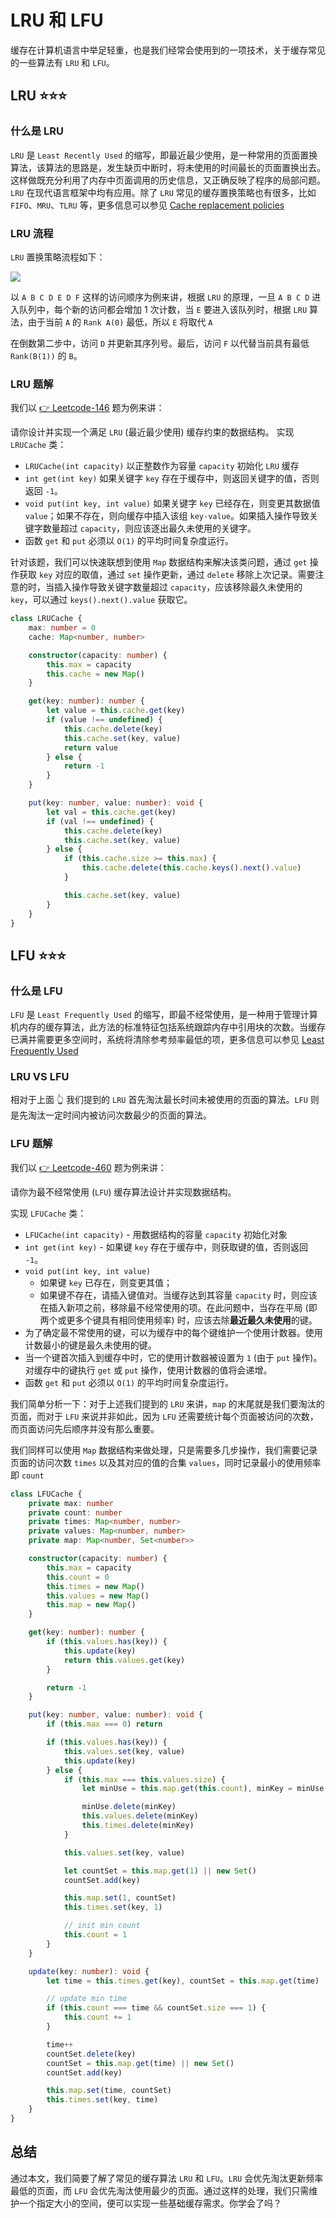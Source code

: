 # LRU 和 LFU
缓存在计算机语言中举足轻重，也是我们经常会使用到的一项技术，关于缓存常见的一些算法有 `LRU` 和 `LFU`。

## LRU ⭐⭐⭐

### 什么是 LRU
`LRU` 是 `Least Recently Used` 的缩写，即最近最少使用，是一种常用的页面置换算法，该算法的思路是，发生缺页中断时，将未使用的时间最长的页面置换出去。这样做既充分利用了内存中页面调用的历史信息，又正确反映了程序的局部问题。`LRU` 在现代语言框架中均有应用。除了 `LRU` 常见的缓存置换策略也有很多，比如 `FIFO`、`MRU`、`TLRU` 等，更多信息可以参见 [Cache replacement policies](https://en.wikipedia.org/wiki/Cache_replacement_policies#)

### LRU 流程
`LRU` 置换策略流程如下：

![](https://tva1.sinaimg.cn/large/e6c9d24egy1h56o6dns04j20l00acaal.jpg)

以 `A B C D E D F` 这样的访问顺序为例来讲，根据 `LRU` 的原理，一旦 `A B C D` 进入队列中，每个新的访问都会增加 1 次计数，当 `E` 要进入该队列时，根据 `LRU` 算法，由于当前 `A` 的 `Rank A(0)` 最低，所以 `E` 将取代 `A`

在倒数第二步中，访问 `D` 并更新其序列号。最后，访问 `F` 以代替当前具有最低 `Rank(B(1))` 的 `B`。

### LRU 题解
我们以 [👉 Leetcode-146](https://leetcode.cn/problems/lru-cache/) 题为例来讲：

请你设计并实现一个满足 `LRU` (最近最少使用) 缓存约束的数据结构。
实现 `LRUCache` 类：
- `LRUCache(int capacity)` 以正整数作为容量 `capacity` 初始化 `LRU` 缓存
- `int get(int key)` 如果关键字 `key` 存在于缓存中，则返回关键字的值，否则返回 `-1`。
- `void put(int key, int value)` 如果关键字 `key` 已经存在，则变更其数据值 `value`；如果不存在，则向缓存中插入该组 `key-value`。如果插入操作导致关键字数量超过 `capacity`，则应该逐出最久未使用的关键字。
- 函数 `get` 和 `put` 必须以 `O(1)` 的平均时间复杂度运行。

针对该题，我们可以快速联想到使用 `Map` 数据结构来解决该类问题，通过 `get` 操作获取 `key` 对应的取值，通过 `set` 操作更新，通过 `delete` 移除上次记录。需要注意的时，当插入操作导致关键字数量超过 `capacity`，应该移除最久未使用的 `key`，可以通过 `keys().next().value` 获取它。

```ts
class LRUCache {
    max: number = 0
    cache: Map<number, number>

    constructor(capacity: number) {
        this.max = capacity
        this.cache = new Map()
    }

    get(key: number): number {
        let value = this.cache.get(key)
        if (value !== undefined) {
            this.cache.delete(key)
            this.cache.set(key, value)
            return value
        } else {
            return -1
        }
    }

    put(key: number, value: number): void {
        let val = this.cache.get(key)
        if (val !== undefined) {
            this.cache.delete(key)
            this.cache.set(key, value)
        } else {
            if (this.cache.size >= this.max) {
                this.cache.delete(this.cache.keys().next().value)
            }

            this.cache.set(key, value)
        }
    }
}
```

## LFU ⭐⭐⭐

### 什么是 LFU
`LFU` 是 `Least Frequently Used` 的缩写，即最不经常使用，是一种用于管理计算机内存的缓存算法，此方法的标准特征包括系统跟踪内存中引用块的次数。当缓存已满并需要更多空间时，系统将清除参考频率最低的项，更多信息可以参见 [Least Frequently Used](https://en.wikipedia.org/wiki/Least_frequently_used)

### LRU VS LFU
相对于上面 👆 我们提到的 `LRU` 首先淘汰最长时间未被使用的页面的算法。`LFU` 则是先淘汰一定时间内被访问次数最少的页面的算法。

### LFU 题解
我们以 [👉 Leetcode-460](https://leetcode.cn/problems/lfu-cache/) 题为例来讲：

请你为最不经常使用 (`LFU`) 缓存算法设计并实现数据结构。

实现 `LFUCache` 类：

- `LFUCache(int capacity)` - 用数据结构的容量 `capacity` 初始化对象
- `int get(int key)` - 如果键 `key` 存在于缓存中，则获取键的值，否则返回 `-1`。
- `void put(int key, int value)`
  - 如果键 `key` 已存在，则变更其值；
  - 如果键不存在，请插入键值对。当缓存达到其容量 `capacity` 时，则应该在插入新项之前，移除最不经常使用的项。在此问题中，当存在平局 (即两个或更多个键具有相同使用频率) 时，应该去除**最近最久未使用**的键。
- 为了确定最不常使用的键，可以为缓存中的每个键维护一个使用计数器。使用计数最小的键是最久未使用的键。
- 当一个键首次插入到缓存中时，它的使用计数器被设置为 `1` (由于 `put` 操作)。对缓存中的键执行 `get` 或 `put` 操作，使用计数器的值将会递增。
- 函数 `get` 和 `put` 必须以 `O(1)` 的平均时间复杂度运行。

我们简单分析一下：对于上述我们提到的 `LRU` 来讲，`map` 的末尾就是我们要淘汰的页面，而对于 `LFU` 来说并非如此，因为 `LFU` 还需要统计每个页面被访问的次数，而页面访问先后顺序并没有那么重要。

我们同样可以使用 `Map` 数据结构来做处理，只是需要多几步操作，我们需要记录页面的访问次数 `times` 以及其对应的值的合集 `values`，同时记录最小的使用频率即 `count`


```ts
class LFUCache {
    private max: number
    private count: number
    private times: Map<number, number>
    private values: Map<number, number>
    private map: Map<number, Set<number>>

    constructor(capacity: number) {
        this.max = capacity
        this.count = 0
        this.times = new Map()
        this.values = new Map()
        this.map = new Map()
    }

    get(key: number): number {
        if (this.values.has(key)) {
            this.update(key)
            return this.values.get(key)
        }

        return -1
    }

    put(key: number, value: number): void {
        if (this.max === 0) return

        if (this.values.has(key)) {
            this.values.set(key, value)
            this.update(key)
        } else {
            if (this.max === this.values.size) {
                let minUse = this.map.get(this.count), minKey = minUse.keys().next().value

                minUse.delete(minKey)
                this.values.delete(minKey)
                this.times.delete(minKey)
            }

            this.values.set(key, value)

            let countSet = this.map.get(1) || new Set()
            countSet.add(key)

            this.map.set(1, countSet)
            this.times.set(key, 1)

            // init min count
            this.count = 1
        }
    }

    update(key: number): void {
        let time = this.times.get(key), countSet = this.map.get(time)

        // update min time
        if (this.count === time && countSet.size === 1) {
            this.count += 1
        }

        time++
        countSet.delete(key)
        countSet = this.map.get(time) || new Set()
        countSet.add(key)

        this.map.set(time, countSet)
        this.times.set(key, time)
    }
}
```

## 总结
通过本文，我们简要了解了常见的缓存算法 `LRU` 和 `LFU`。`LRU` 会优先淘汰更新频率最低的页面，而 `LFU` 会优先淘汰使用最少的页面。通过这样的处理，我们只需维护一个指定大小的空间，便可以实现一些基础缓存需求。你学会了吗？

